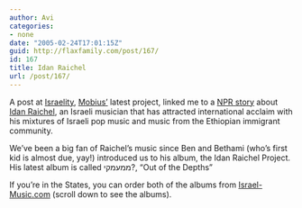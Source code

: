 ```yaml
---
author: Avi
categories:
- none
date: "2005-02-24T17:01:15Z"
guid: http://flaxfamily.com/post/167/
id: 167
title: Idan Raichel
url: /post/167/
---
```

A post at [Israelity](http://www.israelity.com/index.php?p=14), [Mobius&#8217;](http://www.orthodoxanarchist.com/2005/02/beyond-conflict.php) latest project, linked me to a [NPR story](http://www.npr.org/templates/story/story.php?storyId=4501255) about [Idan Raichel](http://www.teev.com/irp/), an Israeli musician that has attracted international acclaim with his mixtures of Israeli pop music and music from the Ethiopian immigrant community.

We&#8217;ve been a big fan of Raichel&#8217;s music since Ben and Bethami (who&#8217;s first kid is almost due, yay!) introduced us to his album, the Idan Raichel Project. His latest album is called ממעמקי?, &#8220;Out of the Depths&#8221;

If you&#8217;re in the States, you can order both of the albums from [Israel-Music.com](http://www.israel-music.com/the_idan_raichel's_project/) (scroll down to see the albums).